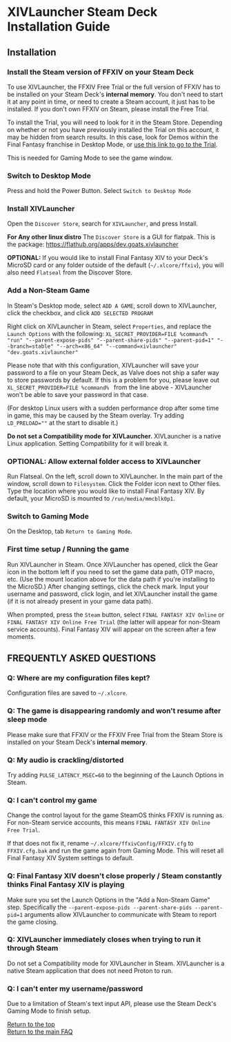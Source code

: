 # XIVLauncher Steam Deck Installation Guide

## Installation

### Install the Steam version of FFXIV on your Steam Deck

To use XIVLauncher, the FFXIV Free Trial or the full version of FFXIV has to be installed on your Steam Deck's **internal memory**. You don't need to start it at any point in time, or need to create a Steam account, it just has to be installed. If you don't own FFXIV on Steam, please install the Free Trial.

To install the Trial, you will need to look for it in the Steam Store.  Depending on whether or not you have previously installed the Trial on this account, it may be hidden from search results. In this case, look for Demos within the Final Fantasy franchise in Desktop Mode, or [use this link to go to the Trial](https://store.steampowered.com/app/312060/FINAL_FANTASY_XIV_Online_Free_Trial/).

This is needed for Gaming Mode to see the game window.

### Switch to Desktop Mode

Press and hold the Power Button. Select `Switch to Desktop Mode`

### Install XIVLauncher

Open the `Discover Store`, search for `XIVLauncher`, and press Install.

**For Any other linux distro** The `Discover Store` is a GUI for flatpak. This is the package: https://flathub.org/apps/dev.goats.xivlauncher

**OPTIONAL:** If you would like to install Final Fantasy XIV to your Deck's MicroSD card or any folder outside of the default (`~/.xlcore/ffxiv`), you will also need `Flatseal` from the Discover Store.

### Add a Non-Steam Game

In Steam's Desktop mode, select `ADD A GAME`, scroll down to XIVLauncher, click the checkbox, and click `ADD SELECTED PROGRAM`

Right click on XIVLauncher in Steam, select `Properties`, and replace the `Launch Options` with the following: `XL_SECRET_PROVIDER=FILE %command% "run" "--parent-expose-pids" "--parent-share-pids" "--parent-pid=1" "--branch=stable" "--arch=x86_64" "--command=xivlauncher" "dev.goats.xivlauncher"`

Please note that with this configuration, XIVLauncher will save your password to a file on your Steam Deck, as Valve does not ship a safer way to store passwords by default. If this is a problem for you, please leave out `XL_SECRET_PROVIDER=FILE %command% ` from the line above - XIVLauncher won't be able to save your password in that case.

(For desktop Linux users with a sudden performance drop after some time in game, this may be caused by the Steam overlay. Try adding `LD_PRELOAD=""` at the start to disable it.)

**Do not set a Compatibility mode for XIVLauncher.** XIVLauncher is a native Linux application. Setting Compatibility for it will break it.

### OPTIONAL: Allow external folder access to XIVLauncher

Run Flatseal. On the left, scroll down to XIVLauncher. In the main part of the window, scroll down to `Filesystem`. Click the Folder icon next to Other files. Type the location where you would like to install Final Fantasy XIV. By default, your MicroSD is mounted to `/run/media/mmcblk0p1`.

### Switch to Gaming Mode

On the Desktop, tab `Return to Gaming Mode`.

### First time setup / Running the game

Run XIVLauncher in Steam. Once XIVLauncher has opened, click the Gear icon in the bottom left if you need to set the game data path, OTP macro, etc. (Use the mount location above for the data path if you're installing to the MicroSD.) After changing settings, click the check mark. Input your username and password, click login, and let XIVLauncher install the game (if it is not already present in your game data path).

When prompted, press the `Steam` button, select `FINAL FANTASY XIV Online` or `FINAL FANTASY XIV Online Free Trial` (the latter will appear for non-Steam service accounts). Final Fantasy XIV will appear on the screen after a few moments.

## FREQUENTLY ASKED QUESTIONS

### Q: Where are my configuration files kept?

Configuration files are saved to `~/.xlcore`.

### Q: The game is disappearing randomly and won't resume after sleep mode

Please make sure that FFXIV or the FFXIV Free Trial from the Steam Store is installed on your Steam Deck's **internal memory**.

### Q: My audio is crackling/distorted

Try adding `PULSE_LATENCY_MSEC=60` to the beginning of the Launch Options in Steam.

### Q: I can't control my game

Change the control layout for the game SteamOS thinks FFXIV is running as. For non-Steam service accounts, this means `FINAL FANTASY XIV Online Free Trial`.

If that does not fix it, rename `~/.xlcore/ffxivConfig/FFXIV.cfg` to `FFXIV.cfg.bak` and run the game again from Gaming Mode. This will reset all Final Fantasy XIV System settings to default.

### Q: Final Fantasy XIV doesn't close properly / Steam constantly thinks Final Fantasy XIV is playing

Make sure you set the Launch Options in the "Add a Non-Steam Game" step. Specifically the `--parent-expose-pids --parent-share-pids --parent-pid=1` arguments allow XIVLauncher to communicate with Steam to report the game closing.

### Q: XIVLauncher immediately closes when trying to run it through Steam

Do not set a Compatibility mode for XIVLauncher in Steam. XIVLauncher is a native Steam application that does not need Proton to run.

### Q: I can't enter my username/password

Due to a limitation of Steam's text input API, please use the Steam Deck's Gaming Mode to finish setup.

[Return to the top](#installation)\
<a href="{{ site.github.baseurl }}/">Return to the main FAQ</a>
